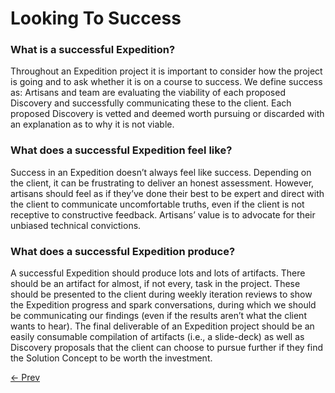 # Looking To Success

### What is a successful Expedition?
Throughout an Expedition project it is important to consider how the project is going and to ask whether it is on a course to success. We define success as: Artisans and team are evaluating the viability of each proposed Discovery and successfully communicating these to the client. Each proposed Discovery is vetted and deemed worth pursuing or discarded with an explanation as to why it is not viable.

### What does a successful Expedition feel like?
Success in an Expedition doesn’t always feel like success. Depending on the client, it can be frustrating to deliver an honest assessment. However, artisans should feel as if they’ve done their best to be expert and direct with the client to communicate uncomfortable truths, even if the client is not receptive to constructive feedback. Artisans’ value is to advocate for their unbiased technical convictions.

### What does a successful Expedition produce?
A successful Expedition should produce lots and lots of artifacts. There should be an artifact for almost, if not every, task in the project. These should be presented to the client during weekly iteration reviews to show the Expedition progress and spark conversations, during which we should be communicating our findings (even if the results aren’t what the client wants to hear). The final deliverable of an Expedition project should be an easily consumable compilation of artifacts (i.e., a slide-deck) as well as Discovery proposals that the client can choose to pursue further if they find the Solution Concept to be worth the investment.

[&larr; Prev](./WhenToPrototype.md)